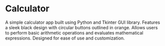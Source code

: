 # Calculator
A simple calculator app built using Python and Tkinter GUI library. Features a sleek black design with circular buttons outlined in orange. Allows users to perform basic arithmetic operations and evaluates mathematical expressions. Designed for ease of use and customization.
